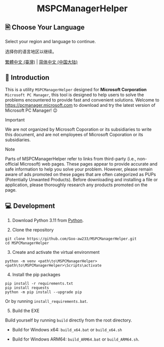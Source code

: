 <h1 align="center">MSPCManagerHelper</h1>

## 🖹 Choose Your Language

Select your region and language to continue.

选择你的语言地区以继续。

[繁體中文 (臺灣)](./README.zh-tw.md) | [简体中文 (中国大陆)](./README.zh-cn.md)

## 👏 Introduction

This is a utility `MSPCManagerHelper` designed for **Microsoft Corporation** `Microsoft PC Manager`, this tool is designed to help users to solve the problems encountered to provide fast and convenient solutions. Welcome to <https://pcmanager.microsoft.com> to download and try the latest version of Microsoft PC Manager! 😉

> [!IMPORTANT]
> We are not organized by Microsoft Coporation or its subsidiaries to write this document, and are not employees of Microsoft Coporation or its subsidiaries.

> [!NOTE]
> Parts of MSPCManagerHelper refer to links from third-party (i.e., non-official Microsoft) web pages. These pages appear to provide accurate and safe information to help you solve your problem. However, please remain aware of ads promoted on these pages that are often categorized as PUPs (Potentially Unwanted Products). Before downloading and installing a file or application, please thoroughly research any products promoted on the page.

## 💻 Development

1. Download Python 3.11 from [Python](https://www.python.org/downloads).

2. Clone the repository

```
git clone https://github.com/Goo-aw233/MSPCManagerHelper.git
cd MSPCManagerHelper
```

3. Create and activate the virtual environment

```
python -m venv <path\to\MSPCManagerHelper>
<path\to\MSPCManagerHelper>\Scripts\activate
```

4. Install the pip packages

```
pip install -r requirements.txt
pip install requests
python -m pip install --upgrade pip
```

Or by running `install_requirements.bat`.

5. Build the EXE

Build yourself by running `build` directly from the root directory.

- Build for Windows x64:
`build_x64.bat` or `build_x64.sh`

- Build for Windows ARM64:
`build_ARM64.bat` or `build_ARM64.sh`.
